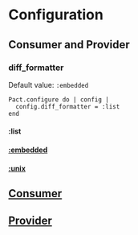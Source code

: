 # Configuration

## Consumer and Provider

### diff_formatter

Default value: `:embedded`

```
Pact.configure do | config |
  config.diff_formatter = :list
end

```

#### :list

<a href="diff_formatter_list.png">

#### :embedded

<a href="diff_formatter_embedded.png">

#### :unix
<a href="diff_formatter_unix.png">

## Consumer


## Provider